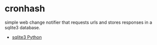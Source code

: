 # cronhash

simple web change notifier that requests urls and stores responses in a sqlite3 database.

- [sqlite3 Python](https://docs.python.org/3/library/sqlite3.html)